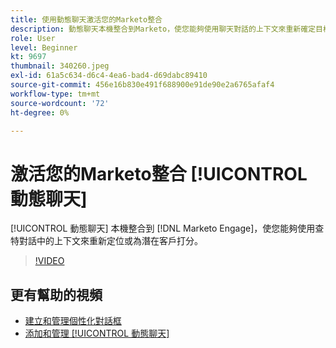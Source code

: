 ```yaml
---
title: 使用動態聊天激活您的Marketo整合
description: 動態聊天本機整合到Marketo，使您能夠使用聊天對話的上下文來重新確定目標或為潛在客戶打分。
role: User
level: Beginner
kt: 9697
thumbnail: 340260.jpeg
exl-id: 61a5c634-d6c4-4ea6-bad4-d69dabc89410
source-git-commit: 456e16b830e491f688900e91de90e2a6765afaf4
workflow-type: tm+mt
source-wordcount: '72'
ht-degree: 0%

---
```


# 激活您的Marketo整合 [!UICONTROL 動態聊天]

[!UICONTROL 動態聊天]  本機整合到 [!DNL Marketo Engage]，使您能夠使用查特對話中的上下文來重新定位或為潛在客戶打分。

>[!VIDEO](https://video.tv.adobe.com/v/340260/?quality=12&learn=on)

## 更有幫助的視頻

* [建立和管理個性化對話框](dialogue-management.md)
* [添加和管理 [!UICONTROL 動態聊天] ](user-management.md)
